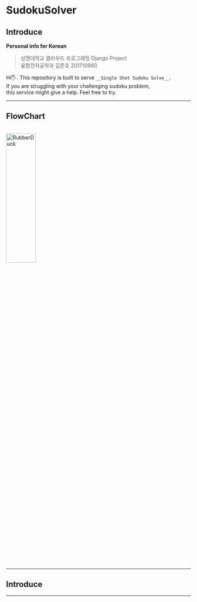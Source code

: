 # SudokuSolver

## Introduce

__Personal info for Korean__
> 상명대학교 클라우드 프로그래밍 Django Project<br>
> 융합전자공학과 김준호 201710860

Hi🖐. This repository is built to serve `__Single Shot Sudoku Solve__`.<br>
If you are struggling with your challenging sudoku problem,<br>
this service might give a help. Feel free to try.

----------------------------------------------
## FlowChart

<br><img src="https://github.com/comeeasy/SudokuSolver/blob/main/FlowDiagram/flow_diagram.png" width="40%" height="30%" title="px(픽셀) 크기 설정" alt="RubberDuck"></img><br>

----------------------------------------------
## Introduce



----------------------------------------------
## 

